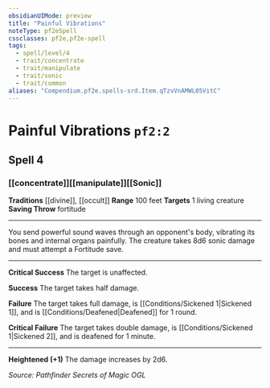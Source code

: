 ```yaml
---
obsidianUIMode: preview
title: "Painful Vibrations"
noteType: pf2eSpell
cssclasses: pf2e,pf2e-spell
tags:
  - spell/level/4
  - trait/concentrate
  - trait/manipulate
  - trait/sonic
  - trait/common
aliases: "Compendium.pf2e.spells-srd.Item.qTzvVnAMWL05VitC" 
---
```

# Painful Vibrations  `pf2:2`  
## Spell 4
### [[concentrate]][[manipulate]][[Sonic]]
**Traditions** [[divine]], [[occult]]
**Range** 100 feet
**Targets** 1 living creature
**Saving Throw**  fortitude
* * * 
You send powerful sound waves through an opponent's body, vibrating its bones and internal organs painfully. The creature takes 8d6 sonic damage and must attempt a Fortitude save.

* * *

**Critical Success** The target is unaffected.

**Success** The target takes half damage.

**Failure** The target takes full damage, is [[Conditions/Sickened 1|Sickened 1]], and is [[Conditions/Deafened|Deafened]] for 1 round.

**Critical Failure** The target takes double damage, is [[Conditions/Sickened 1|Sickened 2]], and is deafened for 1 minute.

* * *

**Heightened (+1)** The damage increases by 2d6.

*Source: Pathfinder Secrets of Magic*
*OGL*